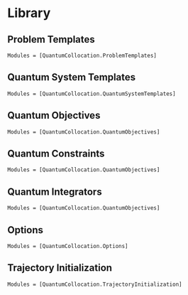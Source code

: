 #  Library

## Problem Templates
```@autodocs
Modules = [QuantumCollocation.ProblemTemplates]
```

## Quantum System Templates
```@autodocs
Modules = [QuantumCollocation.QuantumSystemTemplates]
```

## Quantum Objectives
```@autodocs
Modules = [QuantumCollocation.QuantumObjectives]
```

## Quantum Constraints
```@autodocs
Modules = [QuantumCollocation.QuantumObjectives]
```

## Quantum Integrators
```@autodocs
Modules = [QuantumCollocation.QuantumObjectives]
```

## Options
```@autodocs
Modules = [QuantumCollocation.Options]
```

## Trajectory Initialization
```@autodocs
Modules = [QuantumCollocation.TrajectoryInitialization]
```